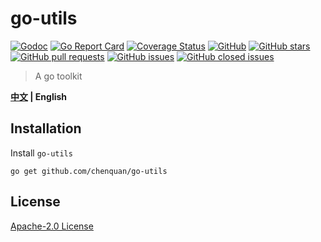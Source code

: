 # go-utils

[![Godoc](https://img.shields.io/badge/godoc-reference-brightgreen)](https://pkg.go.dev/github.com/chenquan/go-utils)
[![Go Report Card](https://goreportcard.com/badge/github.com/chenquan/go-utils)](https://goreportcard.com/report/github.com/chenquan/go-utils)
[![Coverage Status](https://coveralls.io/repos/github/chenquan/go-utils/badge.svg?branch=master)](https://coveralls.io/github/chenquan/go-utils?branch=master)
[![GitHub](https://img.shields.io/github/license/chenquan/go-utils)](https://github.com/chenquan/go-utils/blob/master/LICENSE)
[![GitHub stars](https://img.shields.io/github/stars/chenquan/go-utils)](https://github.com/chenquan/go-utils/stargazers)
[![GitHub pull requests](https://img.shields.io/github/issues-pr-raw/chenquan/go-utils)](https://github.com/chenquan/go-utils/pulls)
[![GitHub issues](https://img.shields.io/github/issues/chenquan/go-utils)](https://github.com/chenquan/go-utils/issues)
[![GitHub closed issues](https://img.shields.io/github/issues-closed/chenquan/go-utils?color=red)](https://github.com/chenquan/go-utils/issues?q=is%3Aissue+is%3Aclosed)

> A go toolkit

**[中文](README.md) | English**

## Installation

Install `go-utils`

```shell
go get github.com/chenquan/go-utils
```

## License

[Apache-2.0 License](https://github.com/chenquan/go-utils/blob/master/LICENSE)
